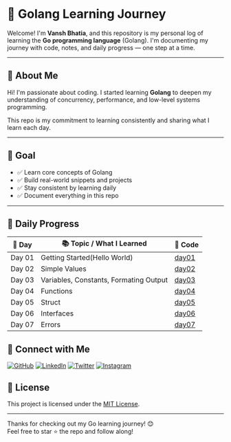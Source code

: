 # 🐹 Golang Learning Journey

Welcome! I'm **Vansh Bhatia**, and this repository is my personal log of learning the **Go programming language** (Golang). I'm documenting my journey with code, notes, and daily progress — one step at a time.

---

## 👤 About Me

Hi! I'm passionate about coding. I started learning **Golang** to deepen my understanding of concurrency, performance, and low-level systems programming.

This repo is my commitment to learning consistently and sharing what I learn each day.

---

## 🎯 Goal

- ✅ Learn core concepts of Golang
- ✅ Build real-world snippets and projects
- ✅ Stay consistent by learning daily
- ✅ Document everything in this repo

---

## 📅 Daily Progress

| 📅 Day   | 📚 Topic / What I Learned                     | 📁 Code |
|--------|-----------------------------------------------|--------|
| Day 01 |Getting Started(Hello World) |  [day01](day01) |
| Day 02 |Simple Values |  [day02](day02) |
| Day 03 |Variables, Constants, Formating Output  |  [day03](day03) |
| Day 04 |Functions  |  [day04](day04) |
| Day 05 |Struct  |  [day05](day05) |
| Day 06 |Interfaces  |  [day06](day06) |
| Day 07 |Errors  |  [day07](day07) |





## 🔗 Connect with Me

[![GitHub](https://img.shields.io/badge/GitHub-%2312100E.svg?logo=github&logoColor=white)](https://github.com/VanshBhatia2007)
[![LinkedIn](https://img.shields.io/badge/LinkedIn-%230077B5.svg?logo=linkedin&logoColor=white)](https://www.linkedin.com/in/vansh-bhatia-76311422a?utm_source=share&utm_campaign=share_via&utm_content=profile&utm_medium=android_app)
[![Twitter](https://img.shields.io/badge/Twitter-%231DA1F2.svg?logo=twitter&logoColor=white)](https://x.com/vanshb335?t=wYs66CkM2erUVwvaAjvuSw&s=09)
[![Instagram](https://img.shields.io/badge/Instagram-%23E4405F.svg?logo=instagram&logoColor=white)](https://www.instagram.com/vanshbhatia15?igsh=ZGs1c3Bha3UwMTk=)

## 📄 License

This project is licensed under the [MIT License](LICENSE).

---

Thanks for checking out my Go learning journey! 😊  
Feel free to star ⭐ the repo and follow along!
